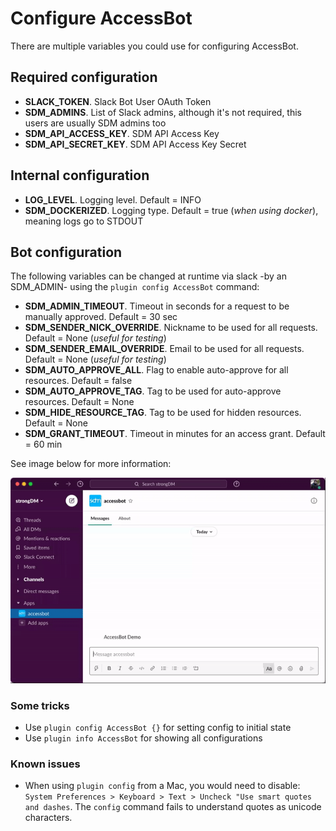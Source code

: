 # Configure AccessBot

There are multiple variables you could use for configuring AccessBot.

## Required configuration
* **SLACK_TOKEN**. Slack Bot User OAuth Token
* **SDM_ADMINS**. List of Slack admins, although it's not required, this users are usually SDM admins too
* **SDM_API_ACCESS_KEY**. SDM API Access Key
* **SDM_API_SECRET_KEY**. SDM API Access Key Secret

## Internal configuration
* **LOG_LEVEL**. Logging level. Default = INFO
* **SDM_DOCKERIZED**. Logging type. Default = true (_when using docker_), meaning logs go to STDOUT

## Bot configuration
The following variables can be changed at runtime via slack -by an SDM_ADMIN- using the `plugin config AccessBot` command:
* **SDM_ADMIN_TIMEOUT**. Timeout in seconds for a request to be manually approved. Default = 30 sec
* **SDM_SENDER_NICK_OVERRIDE**. Nickname to be used for all requests. Default = None (_useful for testing_)
* **SDM_SENDER_EMAIL_OVERRIDE**. Email to be used for all requests. Default = None (_useful for testing_)
* **SDM_AUTO_APPROVE_ALL**. Flag to enable auto-approve for all resources. Default = false
* **SDM_AUTO_APPROVE_TAG**. Tag to be used for auto-approve resources. Default = None
* **SDM_HIDE_RESOURCE_TAG**. Tag to be used for hidden resources. Default = None
* **SDM_GRANT_TIMEOUT**. Timeout in minutes for an access grant. Default = 60 min

See image below for more information:

![image](img/bot-config.gif)

### Some tricks
* Use `plugin config AccessBot {}` for setting config to initial state
* Use `plugin info AccessBot` for showing all configurations

### Known issues
* When using `plugin config` from a Mac, you would need to disable: 
`System Preferences > Keyboard > Text > Uncheck "Use smart quotes and dashes`. The `config` command fails to understand quotes as unicode characters.
